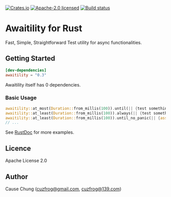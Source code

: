 [![Crates.io][crates-badge]][crates-url]
[![Apache-2.0 licensed][license-badge]][license-url]
[![Build status][gh-actions-badge]][gh-actions-url]

[crates-badge]: https://img.shields.io/crates/v/awaitility.svg
[crates-url]: https://crates.io/crates/awaitility
[license-badge]: https://img.shields.io/badge/License-Apache%202.0-blue.svg
[license-url]: LICENSE
[gh-actions-badge]: https://github.com/cuzfrog/awaitility/workflows/Release-CI/badge.svg
[gh-actions-url]: https://github.com/cuzfrog/awaitility/actions

# Awaitility for Rust

Fast, Simple, Straightforward Test utility for async functionalities.

## Getting Started

```toml
[dev-dependencies]
awaitility = "0.3"
```
Awaitility itself has 0 dependencies.

### Basic Usage

```rust
awaitility::at_most(Duration::from_millis(100)).until(|| {test something is true});
awaitility::at_least(Duration::from_millis(100)).always(|| {test something is true});
awaitility::at_least(Duration::from_millis(100)).until_no_panic(|| {assert_eq!(1, 1)});
// ...
```

See [RustDoc](https://docs.rs/awaitility) for more examples.

## Licence

Apache License 2.0

## Author

Cause Chung (cuzfrog@gmail.com, cuzfrog@139.com)
